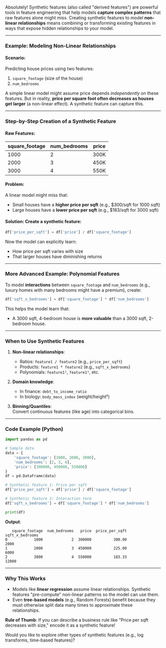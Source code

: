 Absolutely! Synthetic features (also called "derived features") are powerful tools in feature engineering that help models **capture complex patterns** that raw features alone might miss. Creating synthetic features to model **non-linear relationships** means combining or transforming existing features in ways that expose hidden relationships to your model.

---

### **Example: Modeling Non-Linear Relationships**
#### **Scenario**:  
Predicting house prices using two features:
1. `square_footage` (size of the house)  
2. `num_bedrooms`  

A simple linear model might assume price depends *independently* on these features. But in reality, **price per square foot often decreases as houses get larger** (a non-linear effect). A synthetic feature can capture this.

---

### **Step-by-Step Creation of a Synthetic Feature**
#### **Raw Features**:
| square_footage | num_bedrooms | price |
|----------------|--------------|-------|
| 1000           | 2            | 300K  |
| 2000           | 3            | 450K  |
| 3000           | 4            | 550K  |

#### **Problem**:  
A linear model might miss that:
- Small houses have a **higher price per sqft** (e.g., $300/sqft for 1000 sqft)  
- Large houses have a **lower price per sqft** (e.g., $183/sqft for 3000 sqft)  

#### **Solution**: Create a synthetic feature:
```python
df['price_per_sqft'] = df['price'] / df['square_footage']
```
Now the model can explicitly learn:
- How price per sqft varies with size  
- That larger houses have diminishing returns  

---

### **More Advanced Example: Polynomial Features**
To model **interactions** between `square_footage` and `num_bedrooms` (e.g., luxury homes with many bedrooms might have a premium), create:
```python
df['sqft_x_bedrooms'] = df['square_footage'] * df['num_bedrooms']
```
This helps the model learn that:
- A 3000 sqft, 4-bedroom house is **more valuable** than a 3000 sqft, 2-bedroom house.  

---

### **When to Use Synthetic Features**
1. **Non-linear relationships**:  
   - Ratios: `feature1 / feature2` (e.g., `price_per_sqft`)  
   - Products: `feature1 * feature2` (e.g., `sqft_x_bedrooms`)  
   - Polynomials: `feature1²`, `feature1³`, etc.  

2. **Domain knowledge**:  
   - In finance: `debt_to_income_ratio`  
   - In biology: `body_mass_index` (weight/height²)  

3. **Binning/Quantiles**:  
   Convert continuous features (like age) into categorical bins.

---

### **Code Example (Python)**
```python
import pandas as pd

# Sample data
data = {
    'square_footage': [1000, 2000, 3000],
    'num_bedrooms': [2, 3, 4],
    'price': [300000, 450000, 550000]
}
df = pd.DataFrame(data)

# Synthetic feature 1: Price per sqft
df['price_per_sqft'] = df['price'] / df['square_footage']

# Synthetic feature 2: Interaction term
df['sqft_x_bedrooms'] = df['square_footage'] * df['num_bedrooms']

print(df)
```
**Output**:
```
   square_footage  num_bedrooms   price  price_per_sqft  sqft_x_bedrooms
0            1000             2  300000          300.00             2000
1            2000             3  450000          225.00             6000
2            3000             4  550000          183.33            12000
```

---

### **Why This Works**
- Models like **linear regression** assume linear relationships. Synthetic features "pre-compute" non-linear patterns so the model can use them.  
- Even **tree-based models** (e.g., Random Forests) benefit because they must otherwise split data many times to approximate these relationships.  

**Rule of Thumb**: If you can describe a business rule like "Price per sqft decreases with size," encode it as a synthetic feature!  

Would you like to explore other types of synthetic features (e.g., log transforms, time-based features)?